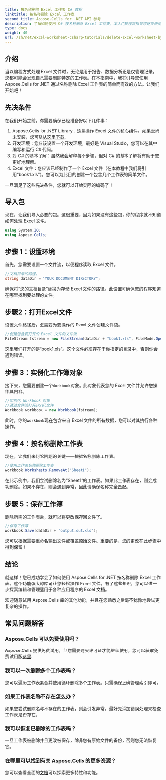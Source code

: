 ```yaml
---
title: 按名称删除 Excel 工作表 C# 教程
linktitle: 按名称删除 Excel 工作表
second_title: Aspose.Cells for .NET API 参考
description: 了解如何使用 C# 按名称删除 Excel 工作表。本入门教程将指导您逐步使用 Aspose.Cells for .NET。
type: docs
weight: 40
url: /zh/net/excel-worksheet-csharp-tutorials/delete-excel-worksheet-by-name-csharp-tutorial/
---
```

## 介绍

当以编程方式处理 Excel 文件时，无论是用于报告、数据分析还是仅管理记录，您都可能会发现自己需要删除特定的工作表。在本指南中，我将引导您使用 Aspose.Cells for .NET 通过名称删除 Excel 工作表的简单而有效的方法。让我们开始吧！

## 先决条件

在我们开始之前，你需要确保已经准备好以下几件事：

1.  Aspose.Cells for .NET Library：这是操作 Excel 文件的核心组件。如果您尚未安装，您可以[从这里下载](https://releases.aspose.com/cells/net/).
2. 开发环境：您应该设置一个开发环境，最好是 Visual Studio，您可以在其中编写和运行 C# 代码。
3. 对 C# 的基本了解：虽然我会解释每个步骤，但对 C# 的基本了解将有助于您更好地理解。
4. Excel 文件：您应该已经制作了一个 Excel 文件（在本教程中我们将引用“book1.xls”）。您可以为此目的创建一个包含几个工作表的简单文件。

一旦满足了这些先决条件，您就可以开始实际的编码了！

## 导入包

现在，让我们导入必要的包。这很重要，因为如果没有这些包，你的程序就不知道如何处理 Excel 文件。

```csharp
using System.IO;
using Aspose.Cells;
```

## 步骤 1：设置环境

首先，您需要设置一个文件流，以便程序读取 Excel 文件。

```csharp
//文档目录的路径。
string dataDir = "YOUR DOCUMENT DIRECTORY";
```

确保将“您的文档目录”替换为存储 Excel 文件的路径。此设置可确保您的程序知道在哪里找到要处理的文件。

## 步骤2：打开Excel文件

设置文件路径后，您需要为要操作的 Excel 文件创建文件流。

```csharp
//创建包含要打开的 Excel 文件的文件流
FileStream fstream = new FileStream(dataDir + "book1.xls", FileMode.Open);
```

这里我们打开的是“book1.xls”。这个文件必须存在于你指定的目录中，否则你会遇到错误。

## 步骤 3：实例化工作簿对象

接下来，您需要创建一个`Workbook`对象。此对象代表您的 Excel 文件并允许您操作其内容。

```csharp
//实例化 Workbook 对象
//通过文件流打开Excel文件
Workbook workbook = new Workbook(fstream);
```

此时，你的`workbook`现在包含来自 Excel 文件的所有数据，您可以对其执行各种操作。

## 步骤 4：按名称删除工作表

现在，让我们来讨论问题的关键——根据名称删除工作表。 

```csharp
//使用工作表名称删除工作表
workbook.Worksheets.RemoveAt("Sheet1");
```

在此示例中，我们尝试删除名为“Sheet1”的工作表。如果此工作表存在，则会成功删除。如果不存在，则会遇到异常，因此请确保名称完全匹配。

## 步骤 5：保存工作簿

删除所需的工作表后，就可以将更改保存回文件了。

```csharp
//保存工作簿
workbook.Save(dataDir + "output.out.xls");
```

您可以根据需要重命名输出文件或覆盖原始文件。重要的是，您的更改在此步骤中得到保留！

## 结论

就这样！您已成功学会了如何使用 Aspose.Cells for .NET 按名称删除 Excel 工作表。这个功能强大的库可让您轻松操作 Excel 文件，有了这些知识，您可以进一步探索编辑和管理适用于各种应用程序的 Excel 文档。

欢迎随意试用 Aspose.Cells 库的其他功能，并且在您熟悉之后毫不犹豫地尝试更复杂的操作。

## 常见问题解答

### Aspose.Cells 可以免费使用吗？
 Aspose.Cells 提供免费试用，但您需要购买许可证才能继续使用。您可以获取免费试用版[这里](https://releases.aspose.com/).

### 我可以一次删除多个工作表吗？
您可以遍历工作表集合并使用循环删除多个工作表。只需确保正确管理索引即可。

### 如果工作表名称不存在怎么办？
如果您尝试删除名称不存在的工作表，则会引发异常。最好先添加错误处理来检查工作表是否存在。

### 我可以恢复已删除的工作表吗？
一旦工作表被删除并且更改被保存，除非您有原始文件的备份，否则您无法恢复它。

### 在哪里可以找到有关 Aspose.Cells 的更多资源？
您可以查看全面的[文档](https://reference.aspose.com/cells/net/)可以探索更多特性和功能。